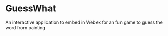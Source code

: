 # GuessWhat
An interactive application to embed in Webex for an fun game to guess the word from painting
